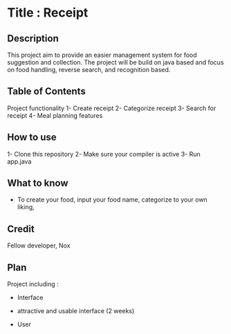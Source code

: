 # Title : Receipt

## Description 
This project aim to provide an easier management system for food suggestion and collection. The project will be build on java based and focus on food handling, reverse search, and recognition based.

## Table of Contents
Project functionality
1- Create receipt
2- Categorize receipt
3- Search for receipt
4- Meal planning features

## How to use
1- Clone this repository
2- Make sure your compiler is active
3- Run app.java

## What to know
- To create your food, input your food name, categorize to your own liking,

## Credit
Fellow developer, Nox

## Plan
Project including :
 + Interface
- attractive and usable interface (2 weeks)
 + User 
